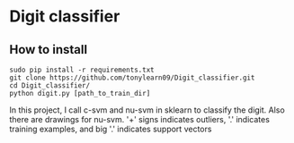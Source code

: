 # Digit classifier 

## How to install

```
sudo pip install -r requirements.txt
git clone https://github.com/tonylearn09/Digit_classifier.git
cd Digit_classifier/
python digit.py [path_to_train_dir]
```

In this project, I call c-svm and nu-svm in sklearn to classify the digit.
Also there are drawings for nu-svm. '+' signs indicates outliers, '.' indicates
training examples, and big '.' indicates support vectors

